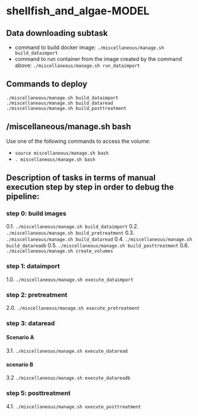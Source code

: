 # shellfish_and_algae-MODEL

## Data downloading subtask 
- command to build docker image: `./miscellaneous/manage.sh build_dataimport`
- command to run container from the image created by the command above: `./miscellaneous/manage.sh run_dataimport`


## Commands to deploy
```
./miscellaneous/manage.sh build_dataimport
./miscellaneous/manage.sh build_dataread
./miscellaneous/manage.sh build_posttreatment
```

## /miscellaneous/manage.sh bash

Use one of the following commands to access the volume:
- `source miscellaneous/manage.sh bash`
- `. miscellaneous/manage.sh bash`


## Description of tasks in terms of manual execution step by step in order to debug the pipeline:

### step 0: build images
0.1. `./miscellaneous/manage.sh build_dataimport`
0.2. `./miscellaneous/manage.sh build_pretreatment`
0.3. `./miscellaneous/manage.sh build_dataread`
0.4. `./miscellaneous/manage.sh build_datareadb`
0.5. `./miscellaneous/manage.sh build_posttreatment`
0.6. `./miscellaneous/manage.sh create_volumes`

### step 1: dataimport
1.0. `./miscellaneous/manage.sh execute_dataimport`

### step 2: pretreatment
2.0. `./miscellaneous/manage.sh execute_pretreatment`

### step 3: dataread

#### Scenario A
3.1. `./miscellaneous/manage.sh execute_dataread`

#### scenario B
3.2  `./miscellaneous/manage.sh execute_datareadb`

### step 5: posttreatment
4.1. `./miscellaneous/manage.sh execute_posttreatment`

